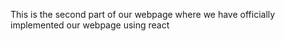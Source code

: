 This is the second part of our webpage where we have officially implemented our webpage using react
